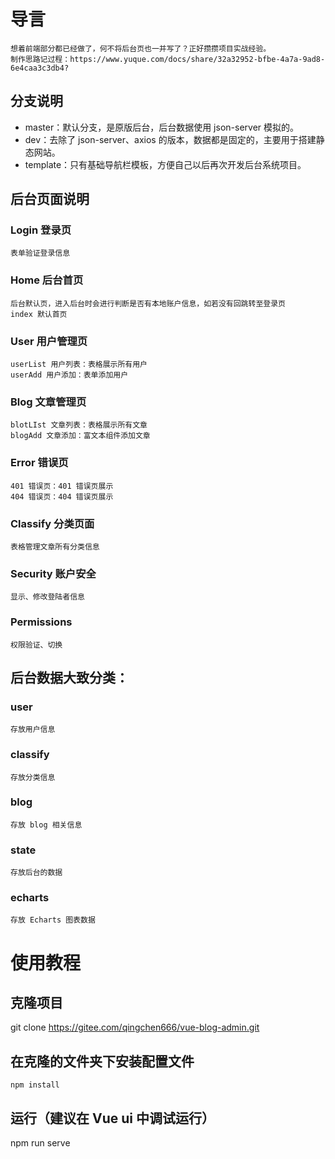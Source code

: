 <!--
 * @Description: admin 后台描述文件
 * @Author: CY小尘s
 * @Date: 2021-06-29 00:00:13
 * @LastEditTime: 2021-07-01 00:56:56
 * @LastEditors: 学习
-->
# 导言
    想着前端部分都已经做了，何不将后台页也一并写了？正好攒攒项目实战经验。
    制作思路记过程：https://www.yuque.com/docs/share/32a32952-bfbe-4a7a-9ad8-6e4caa3c3db4?
## 分支说明
- master：默认分支，是原版后台，后台数据使用 json-server 模拟的。
- dev：去除了 json-server、axios 的版本，数据都是固定的，主要用于搭建静态网站。
- template：只有基础导航栏模板，方便自己以后再次开发后台系统项目。
## 后台页面说明
### Login 登录页
    表单验证登录信息
### Home 后台首页
    后台默认页，进入后台时会进行判断是否有本地账户信息，如若没有回跳转至登录页
    index 默认首页
### User 用户管理页
    userList 用户列表：表格展示所有用户
    userAdd 用户添加：表单添加用户
### Blog 文章管理页
    blotLIst 文章列表：表格展示所有文章
    blogAdd 文章添加：富文本组件添加文章
### Error 错误页
    401 错误页：401 错误页展示
    404 错误页：404 错误页展示
### Classify 分类页面
    表格管理文章所有分类信息
### Security 账户安全
    显示、修改登陆者信息
### Permissions
    权限验证、切换
## 后台数据大致分类：
### user
    存放用户信息
### classify
    存放分类信息
### blog
    存放 blog 相关信息
### state
    存放后台的数据
### echarts
    存放 Echarts 图表数据
# 使用教程
## 克隆项目
git clone https://gitee.com/qingchen666/vue-blog-admin.git
## 在克隆的文件夹下安装配置文件
```
npm install
```
## 运行（建议在 Vue ui 中调试运行）
npm run serve
```
